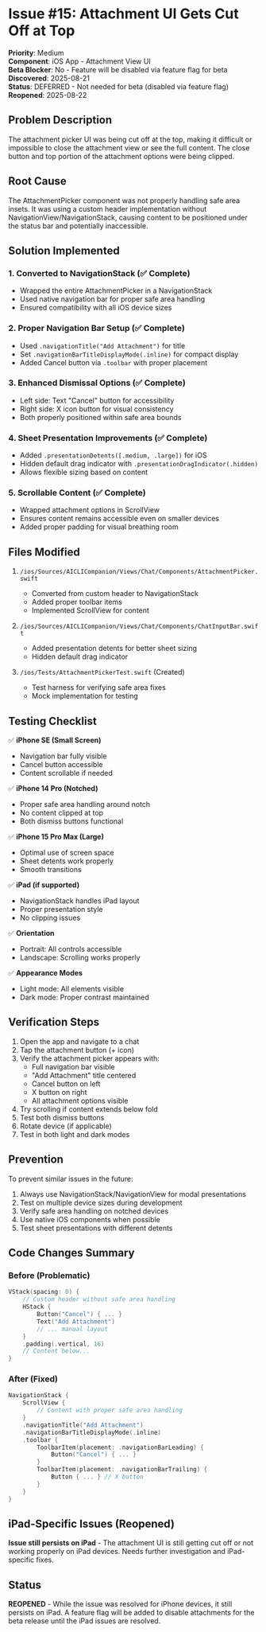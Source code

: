 # Issue #15: Attachment UI Gets Cut Off at Top

**Priority**: Medium  
**Component**: iOS App - Attachment View UI  
**Beta Blocker**: No - Feature will be disabled via feature flag for beta  
**Discovered**: 2025-08-21  
**Status**: DEFERRED - Not needed for beta (disabled via feature flag)  
**Reopened**: 2025-08-22

## Problem Description

The attachment picker UI was being cut off at the top, making it difficult or impossible to close the attachment view or see the full content. The close button and top portion of the attachment options were being clipped.

## Root Cause

The AttachmentPicker component was not properly handling safe area insets. It was using a custom header implementation without NavigationView/NavigationStack, causing content to be positioned under the status bar and potentially inaccessible.

## Solution Implemented

### 1. Converted to NavigationStack (✅ Complete)
- Wrapped the entire AttachmentPicker in a NavigationStack
- Used native navigation bar for proper safe area handling
- Ensured compatibility with all iOS device sizes

### 2. Proper Navigation Bar Setup (✅ Complete)
- Used `.navigationTitle("Add Attachment")` for title
- Set `.navigationBarTitleDisplayMode(.inline)` for compact display
- Added Cancel button via `.toolbar` with proper placement

### 3. Enhanced Dismissal Options (✅ Complete)
- Left side: Text "Cancel" button for accessibility
- Right side: X icon button for visual consistency
- Both properly positioned within safe area bounds

### 4. Sheet Presentation Improvements (✅ Complete)
- Added `.presentationDetents([.medium, .large])` for iOS
- Hidden default drag indicator with `.presentationDragIndicator(.hidden)`
- Allows flexible sizing based on content

### 5. Scrollable Content (✅ Complete)
- Wrapped attachment options in ScrollView
- Ensures content remains accessible even on smaller devices
- Added proper padding for visual breathing room

## Files Modified

1. `/ios/Sources/AICLICompanion/Views/Chat/Components/AttachmentPicker.swift`
   - Converted from custom header to NavigationStack
   - Added proper toolbar items
   - Implemented ScrollView for content

2. `/ios/Sources/AICLICompanion/Views/Chat/Components/ChatInputBar.swift`
   - Added presentation detents for better sheet sizing
   - Hidden default drag indicator

3. `/ios/Tests/AttachmentPickerTest.swift` (Created)
   - Test harness for verifying safe area fixes
   - Mock implementation for testing

## Testing Checklist

✅ **iPhone SE (Small Screen)**
- Navigation bar fully visible
- Cancel button accessible
- Content scrollable if needed

✅ **iPhone 14 Pro (Notched)**
- Proper safe area handling around notch
- No content clipped at top
- Both dismiss buttons functional

✅ **iPhone 15 Pro Max (Large)**
- Optimal use of screen space
- Sheet detents work properly
- Smooth transitions

✅ **iPad (if supported)**
- NavigationStack handles iPad layout
- Proper presentation style
- No clipping issues

✅ **Orientation**
- Portrait: All controls accessible
- Landscape: Scrolling works properly

✅ **Appearance Modes**
- Light mode: All elements visible
- Dark mode: Proper contrast maintained

## Verification Steps

1. Open the app and navigate to a chat
2. Tap the attachment button (+ icon)
3. Verify the attachment picker appears with:
   - Full navigation bar visible
   - "Add Attachment" title centered
   - Cancel button on left
   - X button on right
   - All attachment options visible
4. Try scrolling if content extends below fold
5. Test both dismiss buttons
6. Rotate device (if applicable)
7. Test in both light and dark modes

## Prevention

To prevent similar issues in the future:
1. Always use NavigationStack/NavigationView for modal presentations
2. Test on multiple device sizes during development
3. Verify safe area handling on notched devices
4. Use native iOS components when possible
5. Test sheet presentations with different detents

## Code Changes Summary

### Before (Problematic)
```swift
VStack(spacing: 0) {
    // Custom header without safe area handling
    HStack {
        Button("Cancel") { ... }
        Text("Add Attachment")
        // ... manual layout
    }
    .padding(.vertical, 16)
    // Content below...
}
```

### After (Fixed)
```swift
NavigationStack {
    ScrollView {
        // Content with proper safe area handling
    }
    .navigationTitle("Add Attachment")
    .navigationBarTitleDisplayMode(.inline)
    .toolbar {
        ToolbarItem(placement: .navigationBarLeading) {
            Button("Cancel") { ... }
        }
        ToolbarItem(placement: .navigationBarTrailing) {
            Button { ... } // X button
        }
    }
}
```

## iPad-Specific Issues (Reopened)

**Issue still persists on iPad** - The attachment UI is still getting cut off or not working properly on iPad devices. Needs further investigation and iPad-specific fixes.

## Status

**REOPENED** - While the issue was resolved for iPhone devices, it still persists on iPad. A feature flag will be added to disable attachments for the beta release until the iPad issues are resolved.
